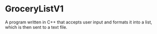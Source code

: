 # GroceryListV1
A program written in C++ that accepts user input and formats it into a list, which is then sent to a text file.
